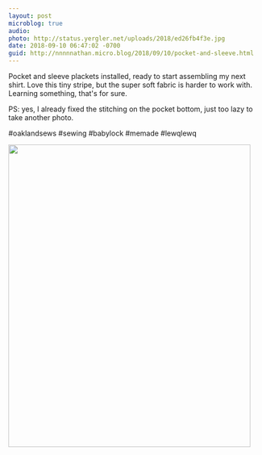 ```yaml
---
layout: post
microblog: true
audio: 
photo: http://status.yergler.net/uploads/2018/ed26fb4f3e.jpg
date: 2018-09-10 06:47:02 -0700
guid: http://nnnnnathan.micro.blog/2018/09/10/pocket-and-sleeve.html
---
```

Pocket and sleeve plackets installed, ready to start assembling my next shirt. Love this tiny stripe, but the super soft fabric is harder to work with. Learning something, that's for sure.

PS: yes, I already fixed the stitching on the pocket bottom, just too lazy to take another photo.

#oaklandsews #sewing #babylock #memade #lewqlewq

<img src="http://status.yergler.net/uploads/2018/ed26fb4f3e.jpg" width="480" height="600" />
